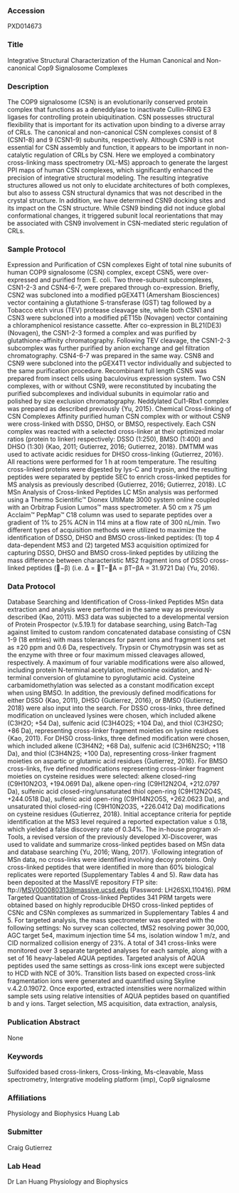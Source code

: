 ### Accession
PXD014673

### Title
Integrative Structural Characterization of the Human Canonical and Non-canonical Cop9 Signalosome Complexes

### Description
The COP9 signalosome (CSN) is an evolutionarily conserved protein complex that functions as a deneddylase to inactivate Cullin-RING E3 ligases for controlling protein ubiquitination. CSN possesses structural flexibility that is important for its activation upon binding to a diverse array of CRLs. The canonical and non-canonical CSN complexes consist of 8 (CSN1-8) and 9 (CSN1-9) subunits, respectively. Although CSN9 is not essential for CSN assembly and function, it appears to be important in non-catalytic regulation of CRLs by CSN. Here we employed a combinatory cross-linking mass spectrometry (XL-MS) approach to generate the largest PPI maps of human CSN complexes, which significantly enhanced the precision of integrative structural modeling. The resulting integrative structures allowed us not only to elucidate architectures of both complexes, but also to assess CSN structural dynamics that was not described in the crystal structure. In addition, we have determined CSN9 docking sites and its impact on the CSN structure. While CSN9 binding did not induce global conformational changes, it triggered subunit local reorientations that may be associated with CSN9 involvement in CSN-mediated steric regulation of CRLs.

### Sample Protocol
Expression and Purification of CSN complexes  Eight of total nine subunits of human COP9 signalosome (CSN) complex, except CSN5, were over-expressed and purified from E. coli. Two three-subunit subcomplexes, CSN1-2-3 and CSN4-6-7, were prepared through co-expression. Briefly, CSN2 was subcloned into a modified pGEX4T1 (Amersham Biosciences) vector containing a glutathione S-transferase (GST) tag followed by a Tobacco etch virus (TEV) protease cleavage site, while both CSN1 and CSN3 were subcloned into a modified pET15b (Novagen) vector containing a chloramphenicol resistance cassette. After co-expression in BL21(DE3) (Novagen), the CSN1-2-3 formed a complex and was purified by glutathione-affinity chromatography. Following TEV cleavage, the CSN1-2-3 subcomplex was further purified by anion exchange and gel filtration chromatography. CSN4-6-7 was prepared in the same way. CSN8 and CSN9 were subcloned into the pGEX4T1 vector individually and subjected to the same purification procedure. Recombinant full length CSN5 was prepared from insect cells using baculovirus expression system. Two CSN complexes, with or without CSN9, were reconstituted by incubating the purified subcomplexes and individual subunits in equimolar ratio and polished by size exclusion chromatography. Neddylated Cul1-Rbx1 complex was prepared as described previously {Yu, 2015}.  Chemical Cross-linking of CSN Complexes Affinity purified human CSN complex with or without CSN9 were cross-linked with DSSO, DHSO, or BMSO, respectively. Each CSN complex was reacted with a selected cross-linker at their optimized molar ratios (protein to linker) respectively: DSSO (1:250), BMSO (1:400) and DHSO (1:30) {Kao, 2011; Gutierrez, 2016; Gutierrez, 2018}. DMTMM was used to activate acidic residues for DHSO cross-linking {Gutierrez, 2016}. All reactions were performed for 1 h at room temperature. The resulting cross-linked proteins were digested by lys-C and trypsin, and the resulting peptides were separated by peptide SEC to enrich cross-linked peptides for MS analysis as previously described {Gutierrez, 2016; Gutierrez, 2018}.  LC MSn Analysis of Cross-linked Peptides LC MSn analysis was performed using a Thermo Scientific™ Dionex UltiMate 3000 system online coupled with an Orbitrap Fusion Lumos™ mass spectrometer. A 50 cm x 75 μm Acclaim™ PepMap™ C18 column was used to separate peptides over a gradient of 1% to 25% ACN in 114 mins at a flow rate of 300 nL/min. Two different types of acquisition methods were utilized to maximize the identification of DSSO, DHSO and BMSO cross-linked peptides: (1) top 4 data-dependent MS3 and (2) targeted MS3 acquisition optimized for capturing DSSO, DHSO and BMSO cross-linked peptides by utilizing the mass difference between characteristic MS2 fragment ions of DSSO cross-linked peptides (−β) (i.e. Δ = T−A = βT−βA = 31.9721 Da) {Yu, 2016}.

### Data Protocol
Database Searching and Identification of Cross-linked Peptides MSn data extraction and analysis were performed in the same way as previously described {Kao, 2011}. MS3 data was subjected to a developmental version of Protein Prospector (v.5.19.1) for database searching, using Batch-Tag against limited to custom random concatenated database consisting of CSN 1-9 (18 entries) with mass tolerances for parent ions and fragment ions set as ±20 ppm and 0.6 Da, respectively. Trypsin or Chymotrypsin was set as the enzyme with three or four maximum missed cleavages allowed, respectively. A maximum of four variable modifications were also allowed, including protein N-terminal acetylation, methionine oxidation, and N-terminal conversion of glutamine to pyroglutamic acid.  Cysteine carbamidomethylation was selected as a constant modification except when using BMSO.  In addition, the previously defined modifications for either DSSO {Kao, 2011}, DHSO {Gutierrez, 2016}, or BMSO {Gutierrez, 2018} were also input into the search.  For DSSO cross-links, three defined modification on uncleaved lysines were chosen, which included alkene (C3H2O; +54 Da), sulfenic acid (C3H4O2S; +104 Da), and thiol (C3H2SO; +86 Da), representing cross-linker fragment moieties on lysine residues {Kao, 2011}. For DHSO cross-links, three defined modification were chosen, which included alkene (C3H4N2; +68 Da), sulfenic acid (C3H6N2SO; +118 Da), and thiol (C3H4N2S; +100 Da), representing cross-linker fragment moieties on aspartic or glutamic acid residues {Gutierrez, 2016}. For BMSO cross-links, five defined modifications representing cross-linker fragment moieties on cysteine residues were selected: alkene closed-ring (C9H10N2O3, +194.0691 Da), alkene open-ring (C9H12N2O4, +212.0797 Da), sulfenic acid closed-ring/unsaturated thiol open-ring (C9H12N2O4S, +244.0518 Da), sulfenic acid open-ring (C9H14N2O5S, +262.0623 Da), and unsaturated thiol closed-ring (C9H10N2O3S, +226.0412 Da) modifications on cysteine residues {Gutierrez, 2018}. Initial acceptance criteria for peptide identification at the MS3 level required a reported expectation value ≤ 0.18, which yielded a false discovery rate of 0.34%. The in-house program xl-Tools, a revised version of the previously developed Xl-Discoverer, was used to validate and summarize cross-linked peptides based on MSn data and database searching {Yu, 2016; Wang, 2017}. \Following integration of MSn data, no cross-links were identified involving decoy proteins. Only cross-linked peptides that were identified in more than 60% biological replicates were reported (Supplementary Tables 4 and 5). Raw data has been deposited at the MassIVE repository FTP site: ftp://MSV000080313@massive.ucsd.edu (Password: LH26SXL110416). PRM Targeted Quantitation of Cross-linked Peptides 341 PRM targets were obtained based on highly reproducible DHSO cross-linked peptides of CSNc and CSNn complexes as summarized in Supplementary Tables 4 and 5. For targeted analysis, the mass spectrometer was operated with the following settings: No survey scan collected, tMS2 resolving power 30,000, AGC target 5e4, maximum injection time 54 ms, isolation window 1 m/z, and CID normalized collision energy of 23%. A total of 341 cross-links were monitored over 3 separate targeted analyses for each sample, along with a set of 16 heavy-labeled AQUA peptides. Targeted analysis of AQUA peptides used the same settings as cross-link ions except were subjected to HCD with NCE of 30%. Transition lists based on expected cross-link fragmentation ions were generated and quantified using Skyline v.4.2.0.19072. Once exported, extracted intensities were normalized within sample sets using relative intensities of AQUA peptides based on quantified b and y ions. Target selection, MS acquisition, data extraction, analysis,

### Publication Abstract
None

### Keywords
Sulfoxided based cross-linkers, Cross-linking, Ms-cleavable, Mass spectrometry, Intergrative  modeling platform (imp), Cop9 signalosme

### Affiliations
Physiology and Biophysics
Huang Lab

### Submitter
Craig Gutierrez

### Lab Head
Dr Lan Huang
Physiology and Biophysics


